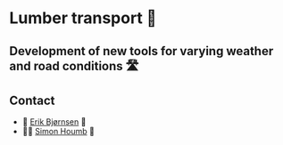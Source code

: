 # Lumber transport 🌲 
## Development of new tools for varying weather and road conditions 🛣️

## Contact

- 👑 [Erik Bjørnsen](mailto:erbj@stud.ntnu.no) 🚀
- 💪🏻 [Simon Houmb](mailto:simonhou@stud.ntnu.no) 🥇

<!--

**Here are some ideas to get you started:**

🙋‍♀️ A short introduction - what is your organization all about?
🌈 Contribution guidelines - how can the community get involved?
👩‍💻 Useful resources - where can the community find your docs? Is there anything else the community should know?
🍿 Fun facts - what does your team eat for breakfast?
🧙 Remember, you can do mighty things with the power of [Markdown](https://docs.github.com/github/writing-on-github/getting-started-with-writing-and-formatting-on-github/basic-writing-and-formatting-syntax)
-->
